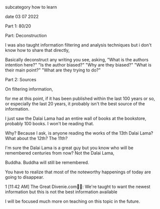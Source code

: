 subcategory how to learn 

date 03 07 2022 

Part 1: 80/20 

Part: Deconstruction 

I was also taught information filtering and analysis techniques but i don't know how to share that directly, 

Basically deconstruct any writing you see, asking, "What is the authors intention here?" 
"Is the author biased?" 
"Why are they biased?" 
"What is their main point?" 
"What are they trying to do?"

Part 2: Sources 

On filtering information, 

for me at this point, if it has been published within the last 100 years or so, 
or especially the last 20 years, 
it probably isn't the best source of the information. 

I just saw the Dalai Lama had an entire wall of books at the bookstore, probably 100 books. 
I won't be reading that. 

Why? Because I ask, is anyone reading the works of the 13th Dalai Lama? 
What about the 12th? 
The 11th? 

I'm sure the Dalai Lama is a great guy but you know who will be remembered centuries from now? 
Not the Dalai Lama, 

Buddha. Buddha will still be remembered. 

You have to realize that most of the noteworthy happenings of today are going to disappear.

1
[11:42 AM] The Great Divenie.com🧞✨: We're taught to want the newest information but this is not the best information available

I will be focused much more on teaching on this topic in the future. 